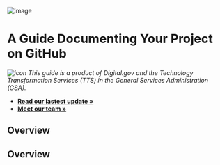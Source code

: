 ![image](https://user-images.githubusercontent.com/395641/62133513-30577580-b2df-11e9-8f39-71cd2a3da238.png)

# A Guide Documenting Your Project on GitHub


_![icon](https://demo.digital.gov/img/icons/favicon-16x16.png) This guide is a product of Digital.gov and the Technology Transformation Services (TTS) in the General Services Administration (GSA)._

- [**Read our lastest update »**](https://github.com/digitalgov/guide-to-documenting/releases)
- [**Meet our team »**](https://github.com/digitalgov/guide-to-documenting/blob/master/team.md)

## Overview

## Overview
